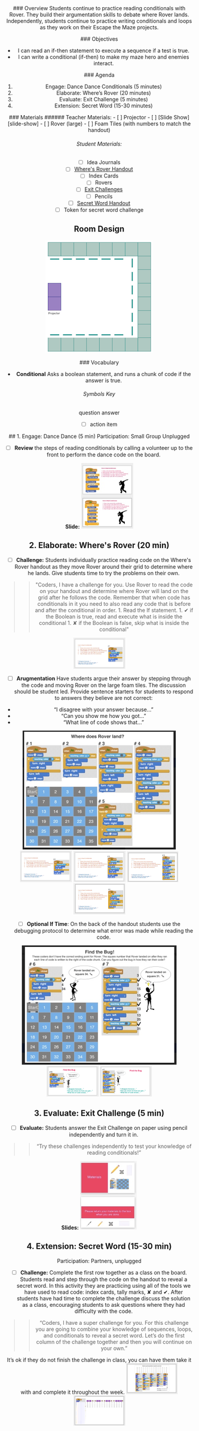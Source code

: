 <header class='header' title='Where is Rover?' subtitle='Lesson 19'/>

<notable>
<iconp src='/icons/activity.png'>### Overview</iconp>
Students continue to practice reading conditionals with Rover. They build their argumentation skills to debate where Rover lands. Independently, students continue to practice writing conditionals and loops as they work on their Escape the Maze projects.

<iconp src='/icons/objectives.png'>### Objectives</iconp>
- I can read an if-then statement to execute a sequence if a test is true.
- I can write a conditional (if-then) to make my maze hero and enemies interact.

<iconp src='/icons/agenda.png'>### Agenda</iconp>
1. Engage: Dance Dance Conditionals (5 minutes)
1. Elaborate: Where’s Rover (20 minutes)
1. Evaluate: Exit Challenge (5 minutes)
1. Extension: Secret Word (15-30 minutes)

<note>
<iconp src='/icons/materials.png'>### Materials</iconp>
###### Teacher Materials:
- [ ] Projector
- [ ] [Slide Show][slide-show]
- [ ] Rover (large)
- [ ] Foam Tiles (with numbers to match the handout)

###### Student Materials:
- [ ] Idea Journals
- [ ] [Where's Rover Handout][handout]
- [ ] Index Cards
- [ ] Rovers
- [ ] [Exit Challenges][exit]
- [ ] Pencils
- [ ] [Secret Word Handout][secret]
- [ ] Token for secret word challenge

</note>

## Room Design
![room](/images/layout-online.png)

<note>

<iconp src='/icons/vocab.png'>### Vocabulary</iconp>

- **Conditional** Asks a boolean statement, and runs a chunk of code if the answer is true.

</note>

###### Symbols Key

<iconp ml='1.65em' type='question'>question</iconp>
<iconp ml='1.65em' type='answer'>answer</iconp>
- [ ] action item

<pagebreak/>
## 1. Engage: Dance Dance (5 min)
Participation: Small Group Unplugged

- [ ] **Review** the steps of reading conditionals by calling a volunteer up to the front to perform the dance code on the board.

<note>**Slide:** ![slides-dance](./images/slide-dance.jpeg) </note>

## 2. Elaborate: Where's Rover (20 min)

- [ ] **Challenge:** Students individually practice reading code on the Where's Rover handout as they move Rover around their grid to determine where he lands. Give students time to try the problems on their own.

> > "Coders, I have a challenge for you. Use Rover to read the code on your handout and determine where Rover will land on the grid after he follows the code. Remember that when code has conditionals in it you need to also read any code that is before and after the conditional in order.
> > 	1. Read the If statement.
> > 	1. ✔ if the Boolean is true, read and execute what is inside the conditional
> > 	1. ✘ if the Boolean is false, skip what is inside the conditional"

<note>![Wheres Rover](./images/wr1.png)</note>
<pagebreak/>

- [ ] **Arugmentation** Have students argue their answer by stepping through the code and moving Rover on the large foam tiles. The discussion should be student led. Provide sentence starters for students to respond to answers they believe are not correct:
- “I disagree with your answer because…”
- “Can you show me how you got…”
- “What line of code shows that…”

![handout1](./images/WheresRover.jpeg)
<note>
![Wheres Rover](./images/wr2.png)
![Wheres Rover](./images/wr3.png)
![Wheres Rover](./images/wr4.png)
![Wheres Rover](./images/wr5.png)
</note>
<br/>

- [ ] **Optional If Time**: On the back of the handout students use the debugging protocol to determine what error was made while reading the code.

![handout2](./images/FindtheBug.jpeg)
<note> ![Find the Bug](./images/bug1.png)
![Find the Bug](./images/bug2.png)
</note>

## 3. Evaluate: Exit Challenge (5 min)

- [ ] **Evaluate:** Students answer the Exit Challenge on paper using pencil independently and turn it in.

> > “Try these challenges independently to test your knowledge of reading conditionals!”

<note> **Slides:**
![exit challenge](./images/slides-ec.jpeg)
</note>

<pagebreak/>

## 4. Extension: Secret Word (15-30 min)
Participation: Partners, unplugged

- [ ] **Challenge:** Complete the first row together as a class on the board. Students read and step through the code on the handout to reveal a secret word. In this activity they are practicing using all of the tools we have used to read code: index cards, tally marks, ✘ and ✔.  After students have had time to complete the challenge discuss the solution as a class, encouraging students to ask questions where they had difficulty with the code.

> > “Coders, I have a super challenge for you. For this challenge you are going to combine your knowledge of sequences, loops, and conditionals to reveal a secret word. Let’s do the first column of the challenge together and then you will continue on your own.”

<note type="tip">It’s ok if they do not finish the challenge in class, you can have them take it with and complete it throughout the week.
![Secret Word](./images/secretword1.png)
![Secret Word](./images/secretword2.png)
</note>

</notable>

[slide-show]: https://docs.google.com/presentation/d/12gEP4eKzWl3vAGfh2-v8Z2FWzq86bZ8CBY7UemnCVWI/edit?usp=sharing
[handout]: https://drive.google.com/file/d/0B2wBzr9vcXjPaFhWVG83TEhaMjg/view?usp=sharing
[exit]: https://drive.google.com/file/d/0B2wBzr9vcXjPUkFOajdHbHhlQTg/view?usp=sharing
[secret]: https://drive.google.com/open?id=0B2wBzr9vcXjPbG9pc3ZhRE1fWGM
